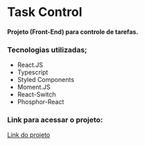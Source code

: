 # Task Control

#### Projeto (Front-End) para controle de tarefas.

### Tecnologias utilizadas;

- React.JS
- Typescript
- Styled Components
- Moment.JS
- React-Switch
- Phosphor-React

### Link para acessar o projeto:

<a href="https://task-control-nu.vercel.app/" target="_blank">Link do projeto</a>
